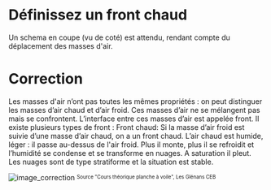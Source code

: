 ﻿# Définissez un front chaud
  Un schema en coupe (vu de coté) est attendu, rendant compte du déplacement des masses d'air.

# Correction

Les masses d'air n’ont pas toutes les mêmes propriétés : on peut distinguer les masses d’air chaud et d’air froid. Ces masses d’air ne se mélangent pas mais se confrontent. L’interface entre ces masses d’air est appelée front.
 Il existe plusieurs types de front :
Front chaud: Si la masse d’air froid est suivie d’une masse d’air chaud, on a un front chaud. L’air chaud est humide, léger : il passe au-dessus de l'air froid. Plus il monte, plus il se refroidit et l’humidité se condense et se transforme en nuages. A saturation il pleut. Les nuages sont de type stratiforme et la situation est stable. 


![image_correction](./images/front_chaud_schema.png)
<sup><sub>Source "Cours théorique planche à voile", Les Glénans CEB </sub></sup>